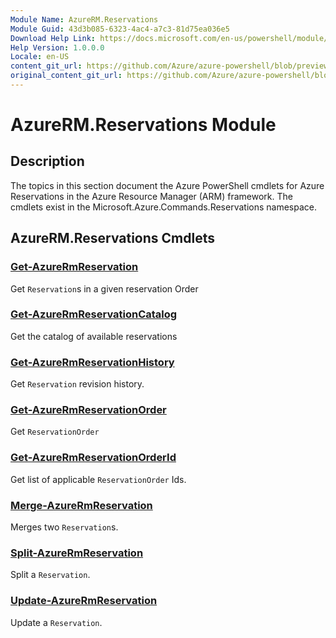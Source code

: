 ```yaml
---
Module Name: AzureRM.Reservations
Module Guid: 43d3b085-6323-4ac4-a7c3-81d75ea036e5
Download Help Link: https://docs.microsoft.com/en-us/powershell/module/azurerm.reservations
Help Version: 1.0.0.0
Locale: en-US
content_git_url: https://github.com/Azure/azure-powershell/blob/preview/src/ResourceManager/Reservations/Commands.Reservations/help/AzureRM.Reservations.md
original_content_git_url: https://github.com/Azure/azure-powershell/blob/preview/src/ResourceManager/Reservations/Commands.Reservations/help/AzureRM.Reservations.md
---
```


# AzureRM.Reservations Module
## Description
The topics in this section document the Azure PowerShell cmdlets for Azure Reservations in the Azure Resource Manager (ARM) framework. The cmdlets exist in the Microsoft.Azure.Commands.Reservations namespace.

## AzureRM.Reservations Cmdlets
### [Get-AzureRmReservation](Get-AzureRmReservation.md)
Get `Reservation`s in a given reservation Order

### [Get-AzureRmReservationCatalog](Get-AzureRmReservationCatalog.md)
Get the catalog of available reservations

### [Get-AzureRmReservationHistory](Get-AzureRmReservationHistory.md)
Get `Reservation` revision history.

### [Get-AzureRmReservationOrder](Get-AzureRmReservationOrder.md)
Get `ReservationOrder`

### [Get-AzureRmReservationOrderId](Get-AzureRmReservationOrderId.md)
Get list of applicable `ReservationOrder` Ids.

### [Merge-AzureRmReservation](Merge-AzureRmReservation.md)
Merges two `Reservation`s.

### [Split-AzureRmReservation](Split-AzureRmReservation.md)
Split a `Reservation`.

### [Update-AzureRmReservation](Update-AzureRmReservation.md)
Update a `Reservation`.

